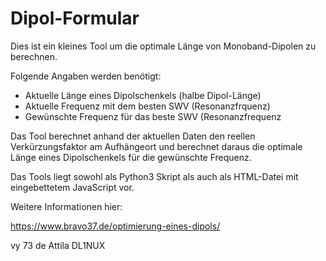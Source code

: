 # Dipol-Formular
Dies ist ein kleines Tool um die optimale Länge von Monoband-Dipolen zu berechnen.

Folgende Angaben werden benötigt:
* Aktuelle Länge eines Dipolschenkels (halbe Dipol-Länge)
* Aktuelle Frequenz mit dem besten SWV (Resonanzfrquenz)
* Gewünschte Frequenz für das beste SWV (Resonanzfrequenz

Das Tool berechnet anhand der aktuellen Daten den reellen Verkürzungsfaktor am 
Aufhängeort und berechnet daraus die optimale Länge eines Dipolschenkels für die
gewünschte Frequenz.

Das Tools liegt sowohl als Python3 Skript als auch als HTML-Datei mit 
eingebettetem JavaScript vor.

Weitere Informationen hier:

https://www.bravo37.de/optimierung-eines-dipols/

vy 73 de Attila DL1NUX
